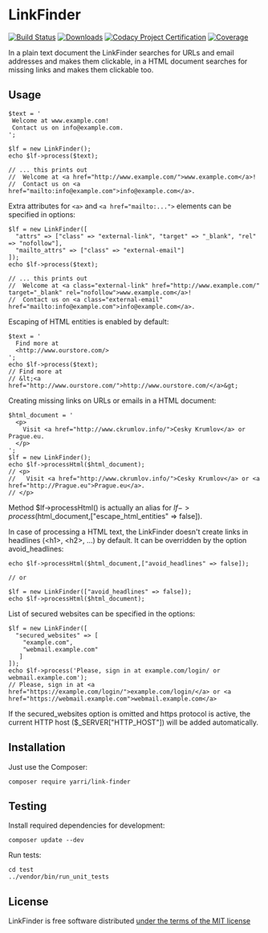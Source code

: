 LinkFinder
==========

[![Build Status](https://travis-ci.org/yarri/LinkFinder.svg?branch=master)](https://travis-ci.org/yarri/LinkFinder)
[![Downloads](https://img.shields.io/packagist/dt/yarri/link-finder.svg)](https://packagist.org/packages/yarri/link-finder)
[![Codacy Project Certification](https://api.codacy.com/project/badge/Grade/e9ba7e40320b41c9a2caff1bcc85f16f)](https://www.codacy.com/app/jaromir.tomek/LinkFinder?utm_source=github.com&amp;utm_medium=referral&amp;utm_content=yarri/LinkFinder&amp;utm_campaign=Badge_Grade)
[![Coverage](https://api.codacy.com/project/badge/Coverage/e9ba7e40320b41c9a2caff1bcc85f16f)](https://www.codacy.com/app/jaromir.tomek/LinkFinder?utm_source=github.com&utm_medium=referral&utm_content=yarri/LinkFinder&utm_campaign=Badge_Coverage)

In a plain text document the LinkFinder searches for URLs and email addresses and makes them clickable, in a HTML document searches for missing links and makes them clickable too.

Usage
-----

    $text = '
     Welcome at www.example.com!
     Contact us on info@example.com.
    ';
    
    $lf = new LinkFinder();
    echo $lf->process($text);
    
    // ... this prints out
    //  Welcome at <a href="http://www.example.com/">www.example.com</a>!
    //  Contact us on <a href="mailto:info@example.com">info@example.com</a>.

Extra attributes for ```<a>``` and ```<a href="mailto:...">``` elements can be specified in options:

    $lf = new LinkFinder([
      "attrs" => ["class" => "external-link", "target" => "_blank", "rel" => "nofollow"],
      "mailto_attrs" => ["class" => "external-email"]
    ]);
    echo $lf->process($text);
    
    // ... this prints out
    //  Welcome at <a class="external-link" href="http://www.example.com/" target="_blank" rel="nofollow">www.example.com</a>!
    //  Contact us on <a class="external-email" href="mailto:info@example.com">info@example.com</a>.


Escaping of HTML entities is enabled by default:

    $text = '
      Find more at
      <http://www.ourstore.com/>
    ';
    echo $lf->process($text);
    // Find more at
    // &lt;<a href="http://www.ourstore.com/">http://www.ourstore.com/</a>&gt;

Creating missing links on URLs or emails in a HTML document:

    $html_document = '
      <p>
        Visit <a href="http://www.ckrumlov.info/">Cesky Krumlov</a> or Prague.eu.
      </p>
    ';
    $lf = new LinkFinder();
    echo $lf->processHtml($html_document);
    // <p>
    //   Visit <a href="http://www.ckrumlov.info/">Cesky Krumlov</a> or <a href="http://Prague.eu">Prague.eu</a>.
    // </p>

Method $lf->processHtml() is actually an alias for $lf->process($html_document,["escape_html_entities" => false]).

In case of processing a HTML text, the LinkFinder doesn't create links in headlines (&lt;h1&gt;, &lt;h2&gt;, ...) by default. It can be overridden by the option avoid_headlines:

    echo $lf->processHtml($html_document,["avoid_headlines" => false]);

    // or

    $lf = new LinkFinder(["avoid_headlines" => false]);
    echo $lf->processHtml($html_document);

List of secured websites can be specified in the options:

    $lf = new LinkFinder([
      "secured_websites" => [
        "example.com",
        "webmail.example.com"
       ]
    ]);
    echo $lf->process('Please, sign in at example.com/login/ or webmail.example.com');
    // Please, sign in at <a href="https://example.com/login/">example.com/login/</a> or <a href="https://webmail.example.com">webmail.example.com</a>

If the secured_websites option is omitted and https protocol is active, the current HTTP host ($_SERVER["HTTP_HOST"]) will be added automatically.

Installation
------------

Just use the Composer:

    composer require yarri/link-finder

Testing
-------

Install required dependencies for development:

    composer update --dev

Run tests:

    cd test
    ../vendor/bin/run_unit_tests

License
-------

LinkFinder is free software distributed [under the terms of the MIT license](http://www.opensource.org/licenses/mit-license)

[//]: # ( vim: set ts=2 et: )
